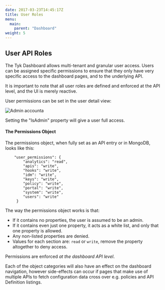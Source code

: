 ```yaml
---
date: 2017-03-23T14:45:17Z
title: User Roles
menu:
  main:
    parent: "Dashboard"
weight: 5 
---
```


## User API Roles

The Tyk Dashboard allows multi-tenant and granular user access. Users can be assigned specific permissions to ensure that they only have very specific access to the dashboard pages, and to the underlying API.

It is important to note that all user roles are defined and enforced at the API level, and the UI is merely reactive.

User permissions can be set in the user detail view:

![Admin accounta][1]

Setting the "IsAdmin" property will give a user full access.

#### The Permissions Object

The permissions object, when fully set as an API entry or in MongoDB, looks like this:

```
    "user_permissions": {
        "analytics": "read",
        "apis": "write",
        "hooks": "write",
        "idm": "write",
        "keys": "write",
        "policy": "write",
        "portal": "write",
        "system": "write",
        "users": "write"
     }
```

The way the permissions object works is that:

*   If it contains no properties, the user is assumed to be an admin.
*   If it contains even just one property, it acts as a white list, and only that one property is allowed.
*   Any non-listed properties are denied.
*   Values for each section are: `read` or `write`, remove the property altogether to deny access.

Permissions are enforced *at the dashboard API level*.

Each of the object categories will also have an effect on the dashboard navigation, however side-effects can occur if pages that make use of multiple APIs to fetch configuration data cross over e.g. policies and API Definition listings.

[1]: /img/dashboard/system-management/adminAccount.png

